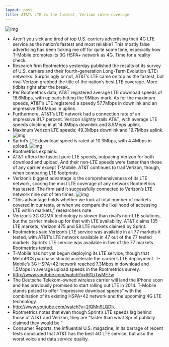 ```yaml
---
layout: post
title: AT&Ts LTE is the fastest, Verizon rules coverage
---
```

![img](http://media.idownloadblog.com/wp-content/uploads/2012/12/ATT-Chicago-store-interior-001.jpg)
* Aren’t you sick and tired of top U.S. carriers advertising their 4G LTE service as the nation’s fastest and most reliable? This mostly false advertising has been ticking me off for quite some time, especially how T-Mobile promotes its 3G HSPA+ network as 4G. Time for a reality check.
* Research firm Rootmetrics yesterday published the results of its survey of U.S. carriers and their fourth-generation Long-Term Evolution (LTE) networks. Surprisingly or not, AT&T’s LTE came on top as the fastest, but rival Verizon grabbed the title of the nation’s best LTE coverage. More tidbits right after the break..
* Per Rootmetrics data, AT&T registered average LTE download speeds of 18.6Mbps, with uploads hitting the 9Mbps mark. As for the maximum speeds, AT&T’s LTE registered a speedy 57.7Mbps in downlink and an impressive 19.6Mbps in uplink.
* Furthermore, AT&T’s LTE network had a connection rate of an impressive 81.7 percent. Verizon slightly trails AT&T, with average LTE speeds clocking in at 14.3Mbps downlink and 8.5Mbps uplink.
* Maximum Verizon LTE speeds: 49.3Mbps downlink and 19.7Mbps uplink.
![img](http://media.idownloadblog.com/wp-content/uploads/2013/03/Rootmetrics-LTE-speeds-ATT.png)
* Sprint’s LTE download speed is rated at 10.3Mbps, with 4.4Mbps in upload.
![img](http://media.idownloadblog.com/wp-content/uploads/2013/03/Rootmetrics-LTE-speeds-Sprint.png)
* Rootmetrics explains:
* AT&T offers the fastest pure LTE speeds, outpacing Verizon for both download and upload. And their non-LTE speeds were faster than those of any carrier except T-Mobile. AT&T continues to trail Verizon, though, when comparing LTE footprints.
* Verizon’s biggest advantage is the comprehensiveness of its LTE network, scoring the most LTE coverage of any network Rootmetrics has tested. The firm said it successfully connected to Verizon’s LTE network nine out of ten times.
![img](http://media.idownloadblog.com/wp-content/uploads/2013/03/Rootmetrics-LTE-speeds-Verizon.png)
* “This advantage holds whether we look at total number of markets covered in our tests, or when we compare the likelihood of accessing LTE within markets,” researchers note.
* Verizon’s 3G CDMA technology is slower than rival’s non-LTE solutions, but the carrier makes up for that with LTE availability. AT&T claims 135 LTE markets, Verizon 475 and 58 LTE markets claimed by Sprint.
* Rootmetrics said Verizon’s LTE service was available in all 77 markets it tested, with AT&T’s LTE network available in 47 out of the 77 tested markets. Sprint’s LTE service was available in five of the 77 markets Rootmetrics tested.
* T-Mobile has not yet begun deploying its LTE service, though that MetroPCS purchase should accelerate the carrier’s LTE deployment. T-Mobile’s 3G HSPA+42 network reached 7.3Mbps in download and 1.5Mbps in average upload speeds in the Rootmetrics survey.
* http://www.youtube.com/watch?v=l61LjTwME7w
* The Deutsche Telekom-owned wireless carrier will land the iPhone soon and has previously promised to start rolling out LTE in 2014. T-Mobile stands poised to offer “impressive download speeds” with the combination of its existing HSPA+42 network and the upcoming 4G LTE technology.
* http://www.youtube.com/watch?v=2lQMn9LQDlk
* Rootmetrics notes that even though Sprint’s LTE speeds lag behind those of AT&T and Verizon, they are “faster than what Sprint publicly claimed they would be.”
* Consumer Reports, the influential U.S. magazine, in its barrage of recent tests concluded that AT&T has the best 4G LTE service, but also the worst voice and data service quality.

